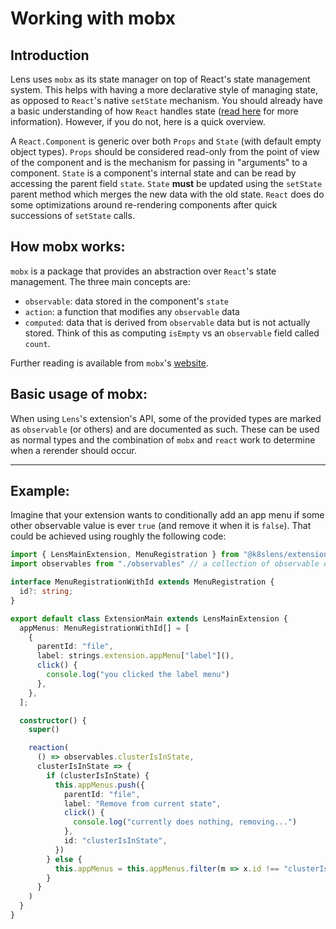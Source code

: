 # Working with mobx

## Introduction

Lens uses `mobx` as its state manager on top of React's state management system.
This helps with having a more declarative style of managing state, as opposed to `React`'s native `setState` mechanism.
You should already have a basic understanding of how `React` handles state ([read here](https://reactjs.org/docs/faq-state.html) for more information).
However, if you do not, here is a quick overview.

A `React.Component` is generic over both `Props` and `State` (with default empty object types).
`Props` should be considered read-only from the point of view of the component and is the mechanism for passing in "arguments" to a component.
`State` is a component's internal state and can be read by accessing the parent field `state`.
`State` **must** be updated using the `setState` parent method which merges the new data with the old state.
`React` does do some optimizations around re-rendering components after quick successions of `setState` calls.

## How mobx works:

`mobx` is a package that provides an abstraction over `React`'s state management. The three main concepts are:
- `observable`: data stored in the component's `state`
- `action`: a function that modifies any `observable` data
- `computed`: data that is derived from `observable` data but is not actually stored. Think of this as computing `isEmpty` vs an `observable` field called `count`.

Further reading is available from `mobx`'s [website](https://mobx.js.org/the-gist-of-mobx.html).

## Basic usage of mobx:

When using `Lens`'s extension's API, some of the provided types are marked as `observable` (or others) and are documented as such.
These can be used as normal types and the combination of `mobx` and `react` work to determine when a rerender should occur.

---

## Example:

Imagine that your extension wants to conditionally add an app menu if some other observable value is ever `true` (and remove it when it is `false`).
That could be achieved using roughly the following code:

```typescript
import { LensMainExtension, MenuRegistration } from "@k8slens/extensions";
import observables from "./observables" // a collection of observable data

interface MenuRegistrationWithId extends MenuRegistration {
  id?: string;
}

export default class ExtensionMain extends LensMainExtension {
  appMenus: MenuRegistrationWithId[] = [
    {
      parentId: "file",
      label: strings.extension.appMenu["label"](),
      click() {
        console.log("you clicked the label menu")
      },
    },
  ];

  constructor() {
    super()

    reaction(
      () => observables.clusterIsInState,
      clusterIsInState => {
        if (clusterIsInState) {
          this.appMenus.push({
            parentId: "file",
            label: "Remove from current state",
            click() {
              console.log("currently does nothing, removing...")
            },
            id: "clusterIsInState",
          })
        } else {
          this.appMenus = this.appMenus.filter(m => x.id !== "clusterIsInState")
        }
      }
    )
  }
}
```
